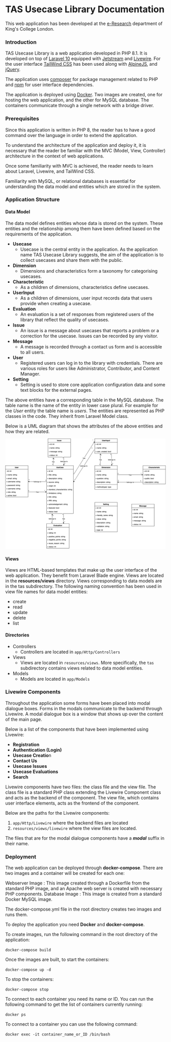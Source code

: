 # TAS Usecase Library Documentation  

This web application has been developed at the [e-Research](https://www.kcl.ac.uk/research/facilities/e-research) department of King's College London.

### Introduction

TAS Usecase Library is a web application developed in PHP 8.1. It is developed on top of
[Laravel 10](https://laravel.com) equipped with [Jetstream](https://jetstream.laravel.com/introduction.html)
and [Livewire](https://livewire.laravel.com). For the user interface [TailWind CSS](https://tailwindcss.com/) has been used along with 
[AlpineJS](https://alpinejs.dev), and [jQuery](https://jquery.com).

The application uses [composer](https://getcomposer.org) for package management related to PHP and [npm](https://www.npmjs.com) for user interface dependencies.

The application is deployed using [Docker](http://docker.com). Two images are created, one for hosting the web application,
and the other for MySQL database. The containers communicate through a single network with a bridge driver.

### Prerequisites

Since this application is written in PHP 8, the reader has to have a good command over the language in order to extend the application.

To understand the architecture of the application and deploy it, it is necessary that the reader be 
familiar with the MVC (Model, View, Controller) architecture in the context of web applications.

Once some familiarity with MVC is achieved, the reader needs to learn about Laravel, Livewire, and TailWind CSS.

Familiarity with MySQL, or relational databases is essential for understanding the data model and entities which are stored in the system.


### Application Structure

#### Data Model

The data model defines entities whose data is stored on the system. These entities and the relationship among them
have been defined based on the requirements of the application.

* **Usecase**
  * Usecase is the central entity in the application. As the application name TAS Usecase Library suggests,
  the aim of the application is to collect usecases and share them with the public.
* **Dimension**  
  * Dimensions and characteristics form a taxonomy for categorising usecases.
* **Characteristic**  
  * As a children of dimensions, characteristics define usecases.
* **UserInput**
  * As a children of dimensions, user input records data that users provide when creating a usecase. 
* **Evaluation**  
  * An evaluation is a set of responses from registered users of the library that reflect the quality of usecases.
* **Issue**  
  * An issue is a message about usecases that reports a problem or a correction for the usecase. 
  Issues can be recorded by any visitor.
* **Message**  
  * A message is recorded through a contact us form and is accessible to all users.
* **User**
  * Registered users can log in to the library with credentials. There are various roles for users like Administrator, Contributor, and Content Manager.
* **Setting** 
  * Setting is used to store core application configuration data and some text blocks for the external pages.


The above entities have a corresponding table in the MySQL database. The table name is the name of the entity in lower case plural. 
For example for the _User_ entity the table name is _users_. The entities are represented as PHP classes in the code.
They inherit from Laravel Model class. 

Below is a UML diagram that shows the attributes of the above entities
and how they are related.

![](docs/TASUML.drawio.png)



#### Views

Views are HTML-based templates that make up the user interface of the web application. They benefit from
Laravel Blade engine. Views are located in the **resources/views** directory. Views corresponding to data models are 
in the tas subdirectory. The following naming convention has been used in view file names for data model entities:

* create
* read
* update
* delete
* list

#### Directories
* Controllers
  * Controllers are located in `app/Http/Controllers`
* Views
  * Views are located in `resources/views`. More specifically, the `tas` subdirectory 
   contains views related to data model entities.
* Models
  * Models are located in `app/Models`

### Livewire Components

Throughout the application some forms have been placed into modal dialogue boxes.
Forms in the modals communicate to the backend through Livewire. 
A modal dialogue box is a window that shows up over the content of the main page.

Below is a list of the components that have been implemented using Livewire:
* **Registration**
* **Authentication (Login)**
* **Usecase Creatio**n
* **Contact Us**
* **Usecase Issues**
* **Usecase Evaluations**
* **Search**

Livewire components have two files: the class file and the view file. The class 
file is a standard PHP class extending the Livewire Component class and acts as 
the backend of the component. The view file, which contains user interface elements,
acts as the frontend of the component.

Below are the paths for the Livewire components:

1. `app/Http/Livewire` where the backend files are located
2. `resources/views/livewire` where the view files are located.

The files that are for the modal dialogue components have a _**modal**_ suffix in their name.


### Deployment

The web application can be deployed through **docker-compose**. There are two images and a container
will be created for each one:

Webserver Image : This image created through a Dockerfile from the standard PHP
image, and an Apache web server is created with necessary PHP components. 
Database Image : This image is created from a standard Docker MySQL image.

The docker-compose.yml file in the root directory creates two images and runs them. 

To deploy the application you need **Docker** and **docker-compose**. 

To create images, run the following command in the root directory of the application:

`docker-compose build`


Once the images are built, to start the containers:

`docker-compose up -d`

To stop the containers:

`docker-compose stop`

To connect to each container you need its name or ID. You can run the following command
to get the list of containers currently running:

`docker ps`

To connect to a container you can use the following command:

`docker exec -it container_name_or_ID /bin/bash`

